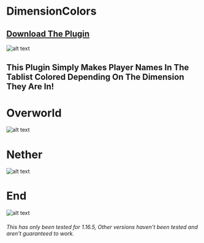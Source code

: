 # DimensionColors

## <ins>[Download The Plugin](https://www.dropbox.com/sh/gp13wosju4swq46/AACGUbuXR-wk7sdilcIGxWUua?dl=0)</ins>

![alt text](https://i.postimg.cc/P5ZMVt0R/banner1.png)

## This Plugin Simply Makes Player Names In The Tablist Colored Depending On The Dimension They Are In!


# Overworld
![alt text](https://i.postimg.cc/xd23Ww2T/overworld.png)

# Nether
![alt text](https://i.postimg.cc/8CmmDZpd/nether.png)

# End
![alt text](https://i.postimg.cc/vB8Lm5TJ/end.png)



###### This has only been tested for 1.16.5, Other versions haven't been tested and aren't guaranteed to work.

